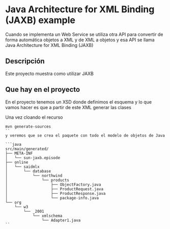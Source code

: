 # Java Architecture for XML Binding (JAXB) example

Cuando se implementa un Web Service se utiliza otra API para convertir de forma automática objetos a XML y de XML a objetos y esa API se llama Java Architecture for XML Binding (JAXB) 

## Descripción

Este proyecto muestra como utilizar JAXB 

## Que hay en el proyecto

En el proyecto tenemos un XSD donde definimos el esquema y lo que vamos hacer es que a partir de este XML generar las clases

Una vez cloando el recurso

```terminal
mvn generate-sources
``
y veremos que se crea el paquete con todo el modelo de objetos de Java

```java
src/main/generated/
├── META-INF
│   └── sun-jaxb.episode
├── online
│   └── saidmlx
│       └── database
│           └── northwind
│               └── products
│                   ├── ObjectFactory.java
│                   ├── ProductRequest.java
│                   ├── ProductResponse.java
│                   └── package-info.java
└── org
    └── w3
        └── _2001
            └── xmlschema
                └── Adapter1.java
``